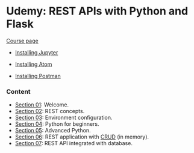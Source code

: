 # Udemy: REST APIs with Python and Flask

[Course page](https://www.udemy.com/course/rest-apis-com-python-e-flask/)

- [Installing Jupyter](https://techpiezo.com/python/install-and-setup-jupyter-notebook-for-python/)

- [Installing Atom](https://codeforgeek.com/install-atom-editor-ubuntu-14-04/)
- [Installing Postman](https://linuxize.com/post/how-to-install-postman-on-ubuntu-20-04/)

### Content

- <u>Section 01</u>: Welcome.
- <u>Section 02</u>: REST concepts.
- <u>Section 03</u>: Environment configuration.
- <u>Section 04</u>: Python for beginners.
- <u>Section 05</u>: Advanced Python.
- <u>Section 06</u>: REST application with [CRUD](https://en.wikipedia.org/wiki/Create,_read,_update_and_delete) (in memory).
- <u>Section 07</u>: REST API integrated with database.